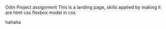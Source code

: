 Odin Project assignment 
This is a landing page, skills applied by making it are 
html
css
flexbox model in css


hahaha
<br/>
